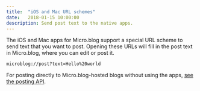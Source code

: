 ```yaml
---
title:  "iOS and Mac URL schemes"
date:   2018-01-15 10:00:00
description: Send post text to the native apps.
---
```


The iOS and Mac apps for Micro.blog support a special URL scheme to send text that you want to post. Opening these URLs will fill in the post text in Micro.blog, where you can edit or post it.

```
microblog://post?text=Hello%20world
```

For posting directly to Micro.blog-hosted blogs without using the apps, [see the posting API](http://help.micro.blog/2017/api-posting/).